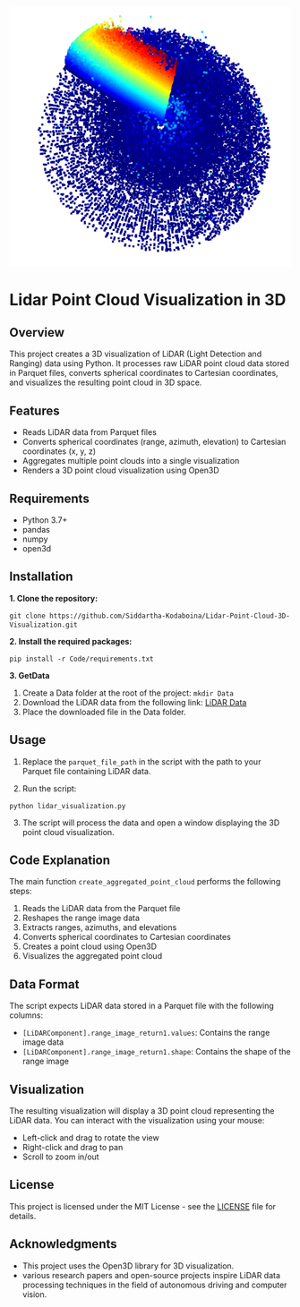 ![Lidar-Point-Cloud-3D-Visualization](./lidar_point_cloud.png)

# Lidar Point Cloud Visualization in 3D

## Overview

This project creates a 3D visualization of LiDAR (Light Detection and Ranging) data using Python. It processes raw LiDAR point cloud data stored in Parquet files, converts spherical coordinates to Cartesian coordinates, and visualizes the resulting point cloud in 3D space.

## Features

- Reads LiDAR data from Parquet files
- Converts spherical coordinates (range, azimuth, elevation) to Cartesian coordinates (x, y, z)
- Aggregates multiple point clouds into a single visualization
- Renders a 3D point cloud visualization using Open3D

## Requirements

- Python 3.7+
- pandas
- numpy
- open3d

## Installation

**1. Clone the repository:**
   ```
git clone https://github.com/Siddartha-Kodaboina/Lidar-Point-Cloud-3D-Visualization.git
   ```

**2. Install the required packages:**
```
pip install -r Code/requirements.txt
```

**3. GetData**

1. Create a Data folder at the root of the project:
```mkdir Data```
2. Download the LiDAR data from the following link: [LiDAR Data](https://drive.google.com/drive/folders/1e3jgazJ6bIzTRyJAOrqcBIre-RYqYWj6)
3. Place the downloaded file in the Data folder.


## Usage

1. Replace the `parquet_file_path` in the script with the path to your Parquet file containing LiDAR data.

2. Run the script:
```
python lidar_visualization.py
```

3. The script will process the data and open a window displaying the 3D point cloud visualization.

## Code Explanation

The main function `create_aggregated_point_cloud` performs the following steps:

1. Reads the LiDAR data from the Parquet file
2. Reshapes the range image data
3. Extracts ranges, azimuths, and elevations
4. Converts spherical coordinates to Cartesian coordinates
5. Creates a point cloud using Open3D
6. Visualizes the aggregated point cloud

## Data Format

The script expects LiDAR data stored in a Parquet file with the following columns:
- `[LiDARComponent].range_image_return1.values`: Contains the range image data
- `[LiDARComponent].range_image_return1.shape`: Contains the shape of the range image

## Visualization

The resulting visualization will display a 3D point cloud representing the LiDAR data. You can interact with the visualization using your mouse:
- Left-click and drag to rotate the view
- Right-click and drag to pan
- Scroll to zoom in/out
## License

This project is licensed under the MIT License - see the [LICENSE](LICENSE) file for details.

## Acknowledgments

- This project uses the Open3D library for 3D visualization.
- various research papers and open-source projects inspire LiDAR data processing techniques in the field of autonomous driving and computer vision.
